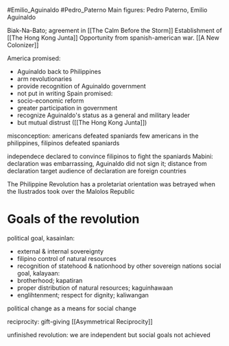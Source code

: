 #Emilio_Aguinaldo #Pedro_Paterno
Main figures: Pedro Paterno, Emilio Aguinaldo

Biak-Na-Bato; agreement in [[The Calm Before the Storm]]
Establishment of [[The Hong Kong Junta]]
Opportunity from spanish-american war. [[A New Colonizer]]

America promised:
* Aguinaldo back to Philippines
* arm revolutionaries
* provide recognition of Aguinaldo government
* not put in writing
Spain promised:
* socio-economic reform
* greater participation in government
* recognize Aguinaldo's status as a general and military leader
* but mutual distrust ([[The Hong Kong Junta]])

misconception: americans defeated spaniards
few americans in the philippines, filipinos defeated spaniards

independece declared to convince filipinos to fight the spaniards
Mabini: declaration was embarrassing, Aguinaldo did not sign it; distance from declaration
target audience of declaration are foreign countries

The Philippine Revolution has a proletariat orientation was betrayed when the Ilustrados took over the Malolos Republic

# Goals of the revolution
political goal, kasainlan:
* external & internal sovereignty
* filipino control of natural resources
* recognition of statehood & nationhood by other sovereign nations
social goal, kalayaan:
* brotherhood; kapatiran
* proper distribution of natural resources; kaguinhawaan
* englihtenment; respect for dignity; kaliwangan

political change as a means for social change

reciprocity: gift-giving [[Asymmetrical Reciprocity]]

unfinished revolution: we are independent but social goals not achieved